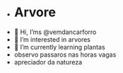 - # Arvore
- 👋 Hi, I’ms @vemdancarforro
- 👀 I’m interested in arvores
- 🌱 I’m currently learning plantas
- observo passaros nas horas vagas
- apreciador da natureza
